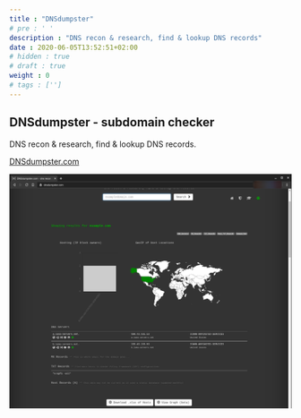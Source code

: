 ```yaml
---
title : "DNSdumpster"
# pre : ' '
description : "DNS recon & research, find & lookup DNS records"
date : 2020-06-05T13:52:51+02:00
# hidden : true
# draft : true
weight : 0
# tags : ['']
---
```


## DNSdumpster - subdomain checker

DNS recon & research, find & lookup DNS records.

[DNSdumpster.com](https://dnsdumpster.com/)

![Example](images/example.png)
